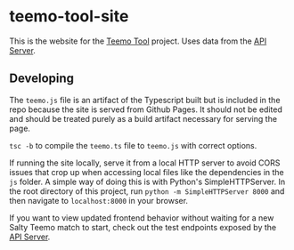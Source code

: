 # teemo-tool-site

This is the website for the [Teemo Tool](https://github.com/michaelmdresser/teemo-tool) project. Uses data from the [API Server](https://github.com/michaelmdresser/teemo-tool-api).

## Developing

The `teemo.js` file is an artifact of the Typescript built but is included in the repo because the site is served from Github Pages. It should not be edited and should be treated purely as a build artifact necessary for serving the page.

`tsc -b` to compile the `teemo.ts` file to `teemo.js` with correct options.

If running the site locally, serve it from a local HTTP server to avoid CORS issues that crop up when accessing local files like the dependencies in the `js` folder. A simple way of doing this is with Python's SimpleHTTPServer. In the root directory of this project, run `python -m SimpleHTTPServer 8000` and then navigate to `localhost:8000` in your browser.

If you want to view updated frontend behavior without waiting for a new Salty Teemo match to start, check out the test endpoints exposed by the [API Server](https://github.com/michaelmdresser/teemo-tool-api).
